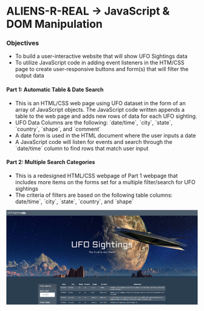 # ALIENS-R-REAL -> JavaScript & DOM Manipulation

### Objectives
<ul>
    <li>To build a user-interactive website that will show UFO Sightings data</li>
    <li>To utilize JavaScript code in adding event listeners in the HTM/CSS page to create user-responsive buttons and form(s) that will filter the output data</li>
</ul>

#### Part 1: Automatic Table & Date Search
<ul>
    <li>This is an HTML/CSS web page using UFO dataset in the form of an array of JavaScript objects. The JavaScript code written appends a table to the web page and adds new rows of data for each UFO sighting.</li>
    <li>UFO Data Columns are the following: `date/time`, `city`, `state`, `country`, `shape`, and `comment`</li>
    <li>A date form is used in the HTML document where the user inputs a date</li>
    <li>A JavaScript code will listen for events and search through the `date/time` column to find rows that match user input</li>
</ul>

#### Part 2: Multiple Search Categories
<ul>
    <li>This is a redesigned HTML/CSS webpage of Part 1 webpage that includes more items on the forms set for a multiple filter/search for UFO sightings</li>
    <li>The criteria of filters are based on the following table columns: date/time`, `city`, `state`, `country`, and `shape`</li>
</ul>

![](https://github.com/kfmatovic716/ALIENS-R-REAL---JavaScript-DOM-manipulation/blob/main/images/part1.png?raw=true)